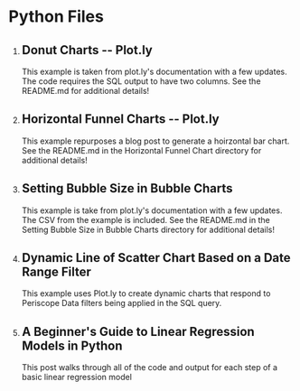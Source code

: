 # Python Files

1. ## Donut Charts -- Plot.ly
    This example is taken from plot.ly's documentation with a few updates.  The code requires the SQL output to have two columns.  See the README.md for additional details!

2. ## Horizontal Funnel Charts -- Plot.ly
	This example repurposes a blog post to generate a hoirzontal bar chart. See the README.md in the Horizontal Funnel Chart directory for additional details!

3. ## Setting Bubble Size in Bubble Charts
	This example is take from plot.ly's documentation with a few updates.  The CSV from the example is included. See the README.md in the Setting Bubble Size in Bubble Charts directory for additional details!

4. ## Dynamic Line of Scatter Chart Based on a Date Range Filter
	This example uses Plot.ly to create dynamic charts that respond to Periscope Data filters being applied in the SQL query.
	
5. ## A Beginner's Guide to Linear Regression Models in Python
	This post walks through all of the code and output for each step of a basic linear regression model
